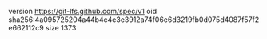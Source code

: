 version https://git-lfs.github.com/spec/v1
oid sha256:4a095725204a44b4c4e3e3912a74f06e6d3219fb0d075d4087f57f2e662112c9
size 1373
